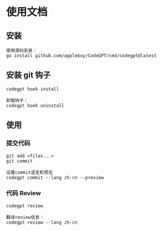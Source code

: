 # 使用文档

## 安装
````
使用源码安装：
go install github.com/appleboy/CodeGPT/cmd/codegpt@latest
````

## 安装 git 钩子
````
codegpt hook install

卸载钩子：
codegpt hook uninstall
````

## 使用

### 提交代码
````
git add <files...>
git commit

设置commit语言和预览
codegpt commit --lang zh-cn --preview
````

### 代码 Review
````
codegpt review

翻译review信息：
codegpt review --lang zh-cn
````
